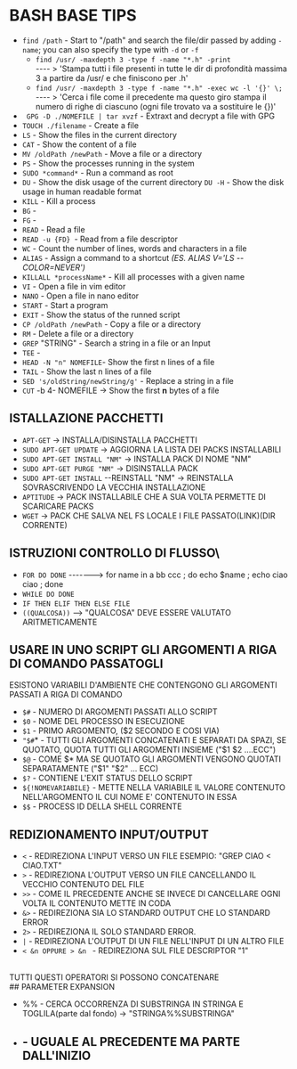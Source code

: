 # BASH BASE TIPS

* `find /path` - Start to "/path" and search the file/dir passed by adding `-name`; you can also specify the type with `-d` or `-f` <br>
    * `find /usr/ -maxdepth 3 -type f -name "*.h" -print   `   <br>
        ---- > 'Stampa tutti i file presenti in tutte le dir di profondità massima 3 a partire da /usr/ e che finiscono per .h'        <br>
    * `find /usr/ -maxdepth 3 -type f -name "*.h" -exec wc -l '{}' \; ` <br>
        ---- > 'Cerca i file come il precedente ma questo giro stampa il numero di righe di ciascuno (ogni file trovato va a sostituire le {})'       
* ` GPG -D ./NOMEFILE | tar xvzf` - Extraxt and decrypt a file with GPG
* ` TOUCH ./filename ` - Create a file
* ` LS ` - Show the files in the current directory
* `CAT` - Show the content of a file
* `MV /oldPath /newPath` - Move a file or a directory
* `PS` - Show the processes running in the system
* `SUDO *command*` - Run a command as root
* `DU` - Show the disk usage of the current directory
    `DU -H` - Show the disk usage in human readable format
* `KILL` - Kill a process
* `BG` -    
* `FG` - 
* `READ` - Read a file
* `READ -u {FD} `- Read from a file descriptor
* `WC` - Count the number of lines, words and characters in a file
* `ALIAS` - Assign a command to a shortcut *(ES. ALIAS V='LS --COLOR=NEVER')*
* `KILLALL *processName*` - Kill all processes with a given name
* `VI` - Open a file in vim editor
* `NANO` - Open a file in nano editor
* `START` - Start a program
* `EXIT` - Show the status of the runned script
* `CP /oldPath /newPath` - Copy a file or a directory
* `RM` - Delete a file or a directory
* `GREP` "STRING" - Search a string in a file or an Input
* `TEE` - 
* `HEAD -N "n" NOMEFILE`- Show the first n lines of a file
* `TAIL` - Show the last n lines of a file
* `SED 's/oldString/newString/g'` - Replace a string in a file
* `CUT` -b 4- NOMEFILE -> Show the first **n** bytes of a file


## ISTALLAZIONE PACCHETTI
* `APT-GET` -> INSTALLA/DISINSTALLA PACCHETTI
* `SUDO APT-GET UPDATE` -> AGGIORNA LA LISTA DEI PACKS INSTALLABILI
* `SUDO APT-GET INSTALL "NM"` -> INSTALLA PACK DI NOME "NM"
* `SUDO APT-GET PURGE "NM"` -> DISINSTALLA PACK
* `SUDO APT-GET INSTALL` --REINSTALL "NM" -> REINSTALLA SOVRASCRIVENDO LA VECCHIA INSTALLAZIONE
* `APTITUDE` -> PACK INSTALLABILE CHE A SUA VOLTA PERMETTE DI SCARICARE PACKS
* `WGET` -> PACK CHE SALVA NEL FS LOCALE I FILE PASSATO(LINK)(DIR CORRENTE)

## ISTRUZIONI CONTROLLO DI FLUSSO\\

* `FOR DO DONE` -------> for name in a bb ccc ; do echo $name ; echo ciao ciao ; done
* `WHILE DO DONE` 
* `IF THEN ELIF THEN ELSE FILE`
* `((QUALCOSA))` --> "QUALCOSA" DEVE ESSERE VALUTATO ARITMETICAMENTE


## USARE IN UNO SCRIPT GLI ARGOMENTI A RIGA DI COMANDO PASSATOGLI <br>
ESISTONO VARIABILI D'AMBIENTE CHE CONTENGONO GLI ARGOMENTI PASSATI A RIGA DI COMANDO

* `$#` - NUMERO DI ARGOMENTI PASSATI ALLO SCRIPT
* `$0` - NOME DEL PROCESSO IN ESECUZIONE
* `$1` - PRIMO ARGOMENTO, ($2 SECONDO E COSI VIA)
* `"$#`* - TUTTI GLI ARGOMENTI CONCATENATI E SEPARATI DA SPAZI, SE QUOTATO, QUOTA TUTTI GLI ARGOMENTI INSIEME ("$1 $2 ....ECC")
* `$@` - COME $* MA SE QUOTATO GLI ARGOMENTI VENGONO QUOTATI SEPARATAMENTE ("$1" "$2" ... ECC)
* `$?` - CONTIENE L'EXIT STATUS DELLO SCRIPT
* `${!NOMEVARIABILE}` - METTE NELLA VARIABILE IL VALORE CONTENUTO NELL'ARGOMENTO IL CUI NOME E' CONTENUTO IN ESSA
* `$$` - PROCESS ID DELLA SHELL CORRENTE

## REDIZIONAMENTO INPUT/OUTPUT

* `<` - REDIREZIONA L'INPUT VERSO UN FILE ESEMPIO: "GREP CIAO < CIAO.TXT"
* `>` - REDIREZIONA L'OUTPUT VERSO UN FILE CANCELLANDO IL VECCHIO CONTENUTO DEL FILE
* `>>` - COME IL PRECEDENTE ANCHE SE INVECE DI CANCELLARE OGNI VOLTA IL CONTENUTO METTE IN CODA
* `&>` - REDIREZIONA SIA LO STANDARD OUTPUT CHE LO STANDARD ERROR
* `2>` - REDIREZIONA IL SOLO STANDARD ERROR.
* `|` - REDIREZIONA L'OUTPUT DI UN FILE NELL'INPUT DI UN ALTRO FILE
* `< &n OPPURE > &n ` - REDIREZIONA SUL FILE DESCRIPTOR "1"
<br>
TUTTI QUESTI OPERATORI SI POSSONO CONCATENARE 
<br>
## PARAMETER EXPANSION

* %% - CERCA OCCORRENZA DI SUBSTRINGA IN STRINGA E TOGLILA(parte dal fondo) -> "STRINGA%%SUBSTRINGA"
* ## - UGUALE AL PRECEDENTE MA PARTE DALL'INIZIO
